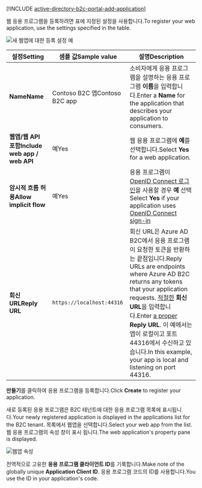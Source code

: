 [!INCLUDE [active-directory-b2c-portal-add-application](active-directory-b2c-portal-add-application.md)]

<span data-ttu-id="29313-101">웹 응용 프로그램을 등록하려면 표에 지정된 설정을 사용합니다.</span><span class="sxs-lookup"><span data-stu-id="29313-101">To register your web application, use the settings specified in the table.</span></span>

![새 웹앱에 대한 등록 설정 예](./media/active-directory-b2c-register-web-app/b2c-new-app-settings.png)

| <span data-ttu-id="29313-103">설정</span><span class="sxs-lookup"><span data-stu-id="29313-103">Setting</span></span>      | <span data-ttu-id="29313-104">샘플 값</span><span class="sxs-lookup"><span data-stu-id="29313-104">Sample value</span></span>  | <span data-ttu-id="29313-105">설명</span><span class="sxs-lookup"><span data-stu-id="29313-105">Description</span></span>                                        |
| ------------ | ------- | -------------------------------------------------- |
| <span data-ttu-id="29313-106">**Name**</span><span class="sxs-lookup"><span data-stu-id="29313-106">**Name**</span></span> | <span data-ttu-id="29313-107">Contoso B2C 앱</span><span class="sxs-lookup"><span data-stu-id="29313-107">Contoso B2C app</span></span> | <span data-ttu-id="29313-108">소비자에게 응용 프로그램을 설명하는 응용 프로그램 **이름**을 입력합니다.</span><span class="sxs-lookup"><span data-stu-id="29313-108">Enter a **Name** for the application that describes your application to consumers.</span></span> | 
| <span data-ttu-id="29313-109">**웹앱/웹 API 포함**</span><span class="sxs-lookup"><span data-stu-id="29313-109">**Include web app / web API**</span></span> | <span data-ttu-id="29313-110">예</span><span class="sxs-lookup"><span data-stu-id="29313-110">Yes</span></span> | <span data-ttu-id="29313-111">웹 응용 프로그램에 **예**를 선택합니다.</span><span class="sxs-lookup"><span data-stu-id="29313-111">Select **Yes** for a web application.</span></span> |
| <span data-ttu-id="29313-112">**암시적 흐름 허용**</span><span class="sxs-lookup"><span data-stu-id="29313-112">**Allow implicit flow**</span></span> | <span data-ttu-id="29313-113">예</span><span class="sxs-lookup"><span data-stu-id="29313-113">Yes</span></span> | <span data-ttu-id="29313-114">응용 프로그램이 [OpenID Connect 로그인](../articles/active-directory-b2c/active-directory-b2c-reference-oidc.md)을 사용할 경우 **예** 선택</span><span class="sxs-lookup"><span data-stu-id="29313-114">Select **Yes** if your application uses [OpenID Connect sign-in](../articles/active-directory-b2c/active-directory-b2c-reference-oidc.md)</span></span> |
| <span data-ttu-id="29313-115">**회신 URL**</span><span class="sxs-lookup"><span data-stu-id="29313-115">**Reply URL**</span></span> | `https://localhost:44316` | <span data-ttu-id="29313-116">회신 URL은 Azure AD B2C에서 응용 프로그램이 요청한 토큰을 반환하는 끝점입니다.</span><span class="sxs-lookup"><span data-stu-id="29313-116">Reply URLs are endpoints where Azure AD B2C returns any tokens that your application requests.</span></span> <span data-ttu-id="29313-117">[적절한](../articles/active-directory-b2c/active-directory-b2c-app-registration.md#choosing-a-web-app-or-api-reply-url) **회신 URL**을 입력합니다.</span><span class="sxs-lookup"><span data-stu-id="29313-117">Enter [a proper](../articles/active-directory-b2c/active-directory-b2c-app-registration.md#choosing-a-web-app-or-api-reply-url) **Reply URL**.</span></span> <span data-ttu-id="29313-118">이 예에서는 앱이 로컬이고 포트 44316에서 수신하고 있습니다.</span><span class="sxs-lookup"><span data-stu-id="29313-118">In this example, your app is local and listening on port 44316.</span></span> |

<span data-ttu-id="29313-119">**만들기**를 클릭하여 응용 프로그램을 등록합니다.</span><span class="sxs-lookup"><span data-stu-id="29313-119">Click **Create** to register your application.</span></span>

<span data-ttu-id="29313-120">새로 등록된 응용 프로그램은 B2C 테넌트에 대한 응용 프로그램 목록에 표시됩니다.</span><span class="sxs-lookup"><span data-stu-id="29313-120">Your newly registered application is displayed in the applications list for the B2C tenant.</span></span> <span data-ttu-id="29313-121">목록에서 웹앱을 선택합니다.</span><span class="sxs-lookup"><span data-stu-id="29313-121">Select your web app from the list.</span></span> <span data-ttu-id="29313-122">웹 응용 프로그램의 속성 창이 표시 됩니다.</span><span class="sxs-lookup"><span data-stu-id="29313-122">The web application's property pane is displayed.</span></span>

![웹앱 속성](./media/active-directory-b2c-register-web-app/b2c-web-app-properties.png)

<span data-ttu-id="29313-124">전역적으로 고유한 **응용 프로그램 클라이언트 ID**를 기록합니다.</span><span class="sxs-lookup"><span data-stu-id="29313-124">Make note of the globally unique **Application Client ID**.</span></span> <span data-ttu-id="29313-125">응용 프로그램 코드의 ID를 사용합니다.</span><span class="sxs-lookup"><span data-stu-id="29313-125">You use the ID in your application's code.</span></span>